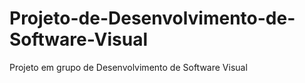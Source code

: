 # Projeto-de-Desenvolvimento-de-Software-Visual
Projeto em grupo de Desenvolvimento de Software Visual
